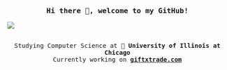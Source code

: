 <h3 align="center"><samp>Hi there 👋, welcome to my GitHub!</b></samp></h3>
<img align="center" src="https://github-readme-stats.vercel.app/api?username=ayaanqui&show_icons=true&theme=radical" />
<p align="center"><br>
  <samp>
    Studying Computer Science at 🏫 <b>University of Illinois at Chicago</b><br>
    Currently working on <b><a href="https://giftxtrade.com" title="GiftTrade - Online Gift Exchange">giftxtrade.com</a></b><br>
  </samp>
</p>
